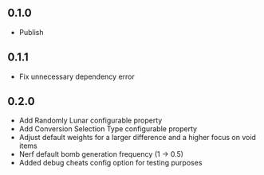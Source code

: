 ## 0.1.0
- Publish

## 0.1.1
- Fix unnecessary dependency error

## 0.2.0
- Add Randomly Lunar configurable property
- Add Conversion Selection Type configurable property
- Adjust default weights for a larger difference and a higher focus on void items
- Nerf default bomb generation frequency (1 -> 0.5)
- Added debug cheats config option for testing purposes